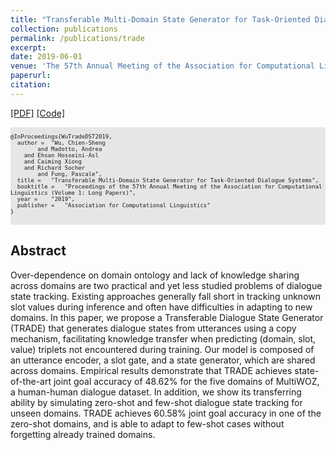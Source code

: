 ```yaml
---
title: "Transferable Multi-Domain State Generator for Task-Oriented Dialogue Systems"
collection: publications
permalink: /publications/trade
excerpt: 
date: 2019-06-01
venue: 'The 57th Annual Meeting of the Association for Computational Linguistics (ACL)'
paperurl: 
citation: 
---
```


[[PDF]](https://arxiv.org/abs/1905.08743) [[Code]](https://github.com/jasonwu0731/trade-dst)

<pre style="background-color: rgb(230,230,230);white-space: pre-wrap;">
<font size="1">
@InProceedings{WuTradeDST2019,
  author = 	"Wu, Chien-Sheng
		and Madotto, Andrea
    and Ehsan Hosseini-Asl
    and Caiming Xiong 
    and Richard Socher
		and Fung, Pascale",
  title = 	"Transferable Multi-Domain State Generator for Task-Oriented Dialogue Systems",
  booktitle = 	"Proceedings of the 57th Annual Meeting of the Association for Computational Linguistics (Volume 1: Long Papers)",
  year = 	"2019",
  publisher = 	"Association for Computational Linguistics"
}
</font>
</pre>


## Abstract
Over-dependence on domain ontology and lack of knowledge sharing across domains are two practical and yet less studied problems of dialogue state tracking. Existing approaches generally fall short in tracking unknown slot values during inference and often have difficulties in adapting to new domains. In this paper, we propose a Transferable Dialogue State Generator (TRADE) that generates dialogue states from utterances using a copy mechanism, facilitating knowledge transfer when predicting (domain, slot, value) triplets not encountered during training. Our model is composed of an utterance encoder, a slot gate, and a state generator, which are shared across domains. Empirical results demonstrate that TRADE achieves state-of-the-art joint goal accuracy of 48.62% for the five domains of MultiWOZ, a human-human dialogue dataset. In addition, we show its transferring ability by simulating zero-shot and few-shot dialogue state tracking for unseen domains. TRADE achieves 60.58% joint goal accuracy in one of the zero-shot domains, and is able to adapt to few-shot cases without forgetting already trained domains.

